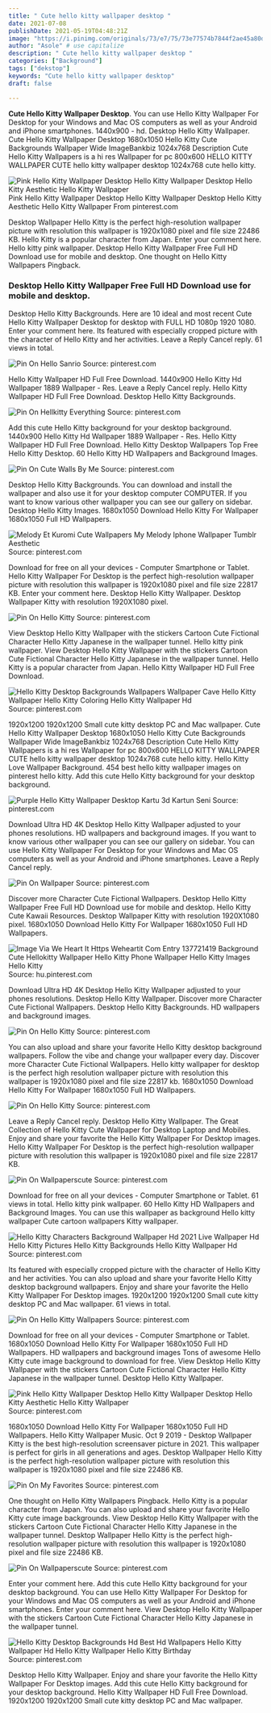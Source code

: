 ```yaml
---
title: " Cute hello kitty wallpaper desktop "
date: 2021-07-08
publishDate: 2021-05-19T04:48:21Z
image: "https://i.pinimg.com/originals/73/e7/75/73e77574b7844f2ae45a80d5c7a24bc8.jpg"
author: "Asole" # use capitalize
description: " Cute hello kitty wallpaper desktop "
categories: ["Background"]
tags: ["dekstop"]
keywords: "Cute hello kitty wallpaper desktop"
draft: false

---
```



**Cute Hello Kitty Wallpaper Desktop**. You can use Hello Kitty Wallpaper For Desktop for your Windows and Mac OS computers as well as your Android and iPhone smartphones. 1440x900 - hd. Desktop Hello Kitty Wallpaper. Cute Hello Kitty Wallpaper Desktop 1680x1050 Hello Kitty Cute Backgrounds Wallpaper Wide ImageBankbiz 1024x768 Description Cute Hello Kitty Wallpapers is a hi res Wallpaper for pc 800x600 HELLO KITTY WALLPAPER CUTE hello kitty wallpaper desktop 1024x768 cute hello kitty.

![Pink Hello Kitty Wallpaper Desktop Hello Kitty Wallpaper Desktop Hello Kitty Aesthetic Hello Kitty Wallpaper](https://i.pinimg.com/originals/84/af/0d/84af0d6c81e33aa9ea0411314d76616c.jpg "Pink Hello Kitty Wallpaper Desktop Hello Kitty Wallpaper Desktop Hello Kitty Aesthetic Hello Kitty Wallpaper")
Pink Hello Kitty Wallpaper Desktop Hello Kitty Wallpaper Desktop Hello Kitty Aesthetic Hello Kitty Wallpaper From pinterest.com


Desktop Wallpaper Hello Kitty is the perfect high-resolution wallpaper picture with resolution this wallpaper is 1920x1080 pixel and file size 22486 KB. Hello Kitty is a popular character from Japan. Enter your comment here. Hello kitty pink wallpaper. Desktop Hello Kitty Wallpaper Free Full HD Download use for mobile and desktop. One thought on Hello Kitty Wallpapers Pingback.

### Desktop Hello Kitty Wallpaper Free Full HD Download use for mobile and desktop.

Desktop Hello Kitty Backgrounds. Here are 10 ideal and most recent Cute Hello Kitty Wallpaper Desktop for desktop with FULL HD 1080p 1920 1080. Enter your comment here. Its featured with especially cropped picture with the character of Hello Kitty and her activities. Leave a Reply Cancel reply. 61 views in total.


![Pin On Hello Sanrio](https://i.pinimg.com/originals/7f/e8/f2/7fe8f2cf510dd8ddeb6593a7fe04b00b.jpg "Pin On Hello Sanrio")
Source: pinterest.com

Hello Kitty Wallpaper HD Full Free Download. 1440x900 Hello Kitty Hd Wallpaper 1889 Wallpaper - Res. Leave a Reply Cancel reply. Hello Kitty Wallpaper HD Full Free Download. Desktop Hello Kitty Backgrounds.

![Pin On Hellkitty Everything](https://i.pinimg.com/originals/62/c2/b1/62c2b14cca3d68a059706bd5b8d80be2.jpg "Pin On Hellkitty Everything")
Source: pinterest.com

Add this cute Hello Kitty background for your desktop background. 1440x900 Hello Kitty Hd Wallpaper 1889 Wallpaper - Res. Hello Kitty Wallpaper HD Full Free Download. Hello Kitty Desktop Wallpapers Top Free Hello Kitty Desktop. 60 Hello Kitty HD Wallpapers and Background Images.

![Pin On Cute Walls By Me](https://i.pinimg.com/originals/6c/56/ae/6c56aef997f042466b07acc77f7afc22.jpg "Pin On Cute Walls By Me")
Source: pinterest.com

Desktop Hello Kitty Backgrounds. You can download and install the wallpaper and also use it for your desktop computer COMPUTER. If you want to know various other wallpaper you can see our gallery on sidebar. Desktop Hello Kitty Images. 1680x1050 Download Hello Kitty For Wallpaper 1680x1050 Full HD Wallpapers.

![Melody Et Kuromi Cute Wallpapers My Melody Iphone Wallpaper Tumblr Aesthetic](https://i.pinimg.com/originals/1e/81/77/1e8177b2661dfcc5d2825a1773df55ca.jpg "Melody Et Kuromi Cute Wallpapers My Melody Iphone Wallpaper Tumblr Aesthetic")
Source: pinterest.com

Download for free on all your devices - Computer Smartphone or Tablet. Hello Kitty Wallpaper For Desktop is the perfect high-resolution wallpaper picture with resolution this wallpaper is 1920x1080 pixel and file size 22817 KB. Enter your comment here. Desktop Hello Kitty Wallpaper. Desktop Wallpaper Kitty with resolution 1920X1080 pixel.

![Pin On Hello Kitty](https://i.pinimg.com/originals/6a/d9/98/6ad99815b612b7f470fc3924add50815.jpg "Pin On Hello Kitty")
Source: pinterest.com

View Desktop Hello Kitty Wallpaper with the stickers Cartoon Cute Fictional Character Hello Kitty Japanese in the wallpaper tunnel. Hello kitty pink wallpaper. View Desktop Hello Kitty Wallpaper with the stickers Cartoon Cute Fictional Character Hello Kitty Japanese in the wallpaper tunnel. Hello Kitty is a popular character from Japan. Hello Kitty Wallpaper HD Full Free Download.

![Hello Kitty Desktop Backgrounds Wallpapers Wallpaper Cave Hello Kitty Wallpaper Hello Kitty Coloring Hello Kitty Wallpaper Hd](https://i.pinimg.com/originals/15/2c/c8/152cc8d620a02a1e51536f6d81291d88.jpg "Hello Kitty Desktop Backgrounds Wallpapers Wallpaper Cave Hello Kitty Wallpaper Hello Kitty Coloring Hello Kitty Wallpaper Hd")
Source: pinterest.com

1920x1200 1920x1200 Small cute kitty desktop PC and Mac wallpaper. Cute Hello Kitty Wallpaper Desktop 1680x1050 Hello Kitty Cute Backgrounds Wallpaper Wide ImageBankbiz 1024x768 Description Cute Hello Kitty Wallpapers is a hi res Wallpaper for pc 800x600 HELLO KITTY WALLPAPER CUTE hello kitty wallpaper desktop 1024x768 cute hello kitty. Hello Kitty Love Wallpaper Background. 454 best hello kitty wallpaper images on pinterest hello kitty. Add this cute Hello Kitty background for your desktop background.

![Purple Hello Kitty Wallpaper Desktop Kartu 3d Kartun Seni](https://i.pinimg.com/originals/c3/46/04/c34604ab2fd7299c887fdda433e9f604.jpg "Purple Hello Kitty Wallpaper Desktop Kartu 3d Kartun Seni")
Source: pinterest.com

Download Ultra HD 4K Desktop Hello Kitty Wallpaper adjusted to your phones resolutions. HD wallpapers and background images. If you want to know various other wallpaper you can see our gallery on sidebar. You can use Hello Kitty Wallpaper For Desktop for your Windows and Mac OS computers as well as your Android and iPhone smartphones. Leave a Reply Cancel reply.

![Pin On Wallpaper](https://i.pinimg.com/originals/8d/4b/ef/8d4befceec596a7f593ecf255449b943.jpg "Pin On Wallpaper")
Source: pinterest.com

Discover more Character Cute Fictional Wallpapers. Desktop Hello Kitty Wallpaper Free Full HD Download use for mobile and desktop. Hello Kitty Cute Kawaii Resources. Desktop Wallpaper Kitty with resolution 1920X1080 pixel. 1680x1050 Download Hello Kitty For Wallpaper 1680x1050 Full HD Wallpapers.

![Image Via We Heart It Https Weheartit Com Entry 137721419 Background Cute Hellokitty Wallpaper Hello Kitty Phone Wallpaper Hello Kitty Images Hello Kitty](https://i.pinimg.com/originals/4b/9e/c0/4b9ec06f4607f793f420b3739fe4833a.jpg "Image Via We Heart It Https Weheartit Com Entry 137721419 Background Cute Hellokitty Wallpaper Hello Kitty Phone Wallpaper Hello Kitty Images Hello Kitty")
Source: hu.pinterest.com

Download Ultra HD 4K Desktop Hello Kitty Wallpaper adjusted to your phones resolutions. Desktop Hello Kitty Wallpaper. Discover more Character Cute Fictional Wallpapers. Desktop Hello Kitty Backgrounds. HD wallpapers and background images.

![Pin On Hello Kitty](https://i.pinimg.com/originals/4b/44/34/4b4434b70a6aa44cbbc5edba621d67cd.png "Pin On Hello Kitty")
Source: pinterest.com

You can also upload and share your favorite Hello Kitty desktop background wallpapers. Follow the vibe and change your wallpaper every day. Discover more Character Cute Fictional Wallpapers. Hello kitty wallpaper for desktop is the perfect high resolution wallpaper picture with resolution this wallpaper is 1920x1080 pixel and file size 22817 kb. 1680x1050 Download Hello Kitty For Wallpaper 1680x1050 Full HD Wallpapers.

![Pin On Hello Kitty](https://i.pinimg.com/originals/43/9c/fa/439cfa555f3aa62db5b1410c5dc0630c.jpg "Pin On Hello Kitty")
Source: pinterest.com

Leave a Reply Cancel reply. Desktop Hello Kitty Wallpaper. The Great Collection of Hello Kitty Cute Wallpaper for Desktop Laptop and Mobiles. Enjoy and share your favorite the Hello Kitty Wallpaper For Desktop images. Hello Kitty Wallpaper For Desktop is the perfect high-resolution wallpaper picture with resolution this wallpaper is 1920x1080 pixel and file size 22817 KB.

![Pin On Wallpaperscute](https://i.pinimg.com/originals/af/a7/0c/afa70c1cfb44e76b5d67acef820d2880.jpg "Pin On Wallpaperscute")
Source: pinterest.com

Download for free on all your devices - Computer Smartphone or Tablet. 61 views in total. Hello kitty pink wallpaper. 60 Hello Kitty HD Wallpapers and Background Images. You can use this wallpaper as background Hello kitty wallpaper Cute cartoon wallpapers Kitty wallpaper.

![Hello Kitty Characters Background Wallpaper Hd 2021 Live Wallpaper Hd Hello Kitty Pictures Hello Kitty Backgrounds Hello Kitty Wallpaper Hd](https://i.pinimg.com/originals/78/6b/ab/786babedc110ac772553fc97b2dde497.jpg "Hello Kitty Characters Background Wallpaper Hd 2021 Live Wallpaper Hd Hello Kitty Pictures Hello Kitty Backgrounds Hello Kitty Wallpaper Hd")
Source: pinterest.com

Its featured with especially cropped picture with the character of Hello Kitty and her activities. You can also upload and share your favorite Hello Kitty desktop background wallpapers. Enjoy and share your favorite the Hello Kitty Wallpaper For Desktop images. 1920x1200 1920x1200 Small cute kitty desktop PC and Mac wallpaper. 61 views in total.

![Pin On Hello Kitty Wallpapers](https://i.pinimg.com/originals/c1/34/cc/c134cc3b05446ed0e2171d34ba080094.jpg "Pin On Hello Kitty Wallpapers")
Source: pinterest.com

Download for free on all your devices - Computer Smartphone or Tablet. 1680x1050 Download Hello Kitty For Wallpaper 1680x1050 Full HD Wallpapers. HD wallpapers and background images Tons of awesome Hello Kitty cute image background to download for free. View Desktop Hello Kitty Wallpaper with the stickers Cartoon Cute Fictional Character Hello Kitty Japanese in the wallpaper tunnel. Desktop Hello Kitty Wallpaper.

![Pink Hello Kitty Wallpaper Desktop Hello Kitty Wallpaper Desktop Hello Kitty Aesthetic Hello Kitty Wallpaper](https://i.pinimg.com/originals/84/af/0d/84af0d6c81e33aa9ea0411314d76616c.jpg "Pink Hello Kitty Wallpaper Desktop Hello Kitty Wallpaper Desktop Hello Kitty Aesthetic Hello Kitty Wallpaper")
Source: pinterest.com

1680x1050 Download Hello Kitty For Wallpaper 1680x1050 Full HD Wallpapers. Hello Kitty Wallpaper Music. Oct 9 2019 - Desktop Wallpaper Kitty is the best high-resolution screensaver picture in 2021. This wallpaper is perfect for girls in all generations and ages. Desktop Wallpaper Hello Kitty is the perfect high-resolution wallpaper picture with resolution this wallpaper is 1920x1080 pixel and file size 22486 KB.

![Pin On My Favorites](https://i.pinimg.com/originals/fc/d3/9f/fcd39f8e6ee5e8ade83292341499f194.jpg "Pin On My Favorites")
Source: pinterest.com

One thought on Hello Kitty Wallpapers Pingback. Hello Kitty is a popular character from Japan. You can also upload and share your favorite Hello Kitty cute image backgrounds. View Desktop Hello Kitty Wallpaper with the stickers Cartoon Cute Fictional Character Hello Kitty Japanese in the wallpaper tunnel. Desktop Wallpaper Hello Kitty is the perfect high-resolution wallpaper picture with resolution this wallpaper is 1920x1080 pixel and file size 22486 KB.

![Pin On Wallpaperscute](https://i.pinimg.com/originals/ce/26/4e/ce264e032f53bafe54f2fdeb2414390b.jpg "Pin On Wallpaperscute")
Source: pinterest.com

Enter your comment here. Add this cute Hello Kitty background for your desktop background. You can use Hello Kitty Wallpaper For Desktop for your Windows and Mac OS computers as well as your Android and iPhone smartphones. Enter your comment here. View Desktop Hello Kitty Wallpaper with the stickers Cartoon Cute Fictional Character Hello Kitty Japanese in the wallpaper tunnel.

![Hello Kitty Desktop Backgrounds Hd Best Hd Wallpapers Hello Kitty Wallpaper Hd Hello Kitty Wallpaper Hello Kitty Birthday](https://i.pinimg.com/originals/73/e7/75/73e77574b7844f2ae45a80d5c7a24bc8.jpg "Hello Kitty Desktop Backgrounds Hd Best Hd Wallpapers Hello Kitty Wallpaper Hd Hello Kitty Wallpaper Hello Kitty Birthday")
Source: pinterest.com

Desktop Hello Kitty Wallpaper. Enjoy and share your favorite the Hello Kitty Wallpaper For Desktop images. Add this cute Hello Kitty background for your desktop background. Hello Kitty Wallpaper HD Full Free Download. 1920x1200 1920x1200 Small cute kitty desktop PC and Mac wallpaper.

